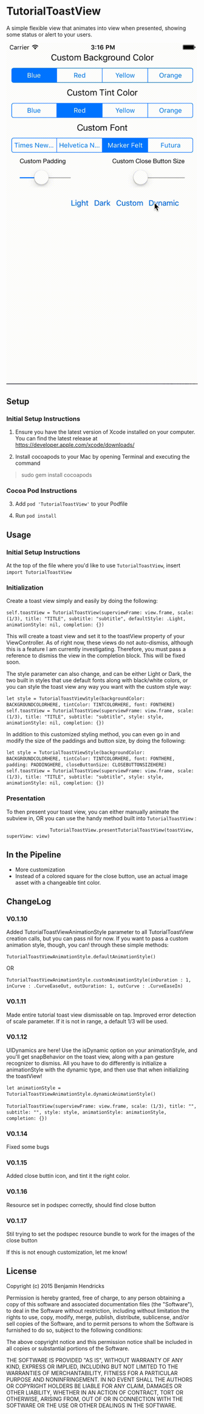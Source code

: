 # TutorialToastView
A simple flexible view that animates into view when presented, showing some status or alert to your users. 

![alt tag](https://github.com/coolbnjmn/TutorialToastView/blob/master/Demo.gif)

## Setup
### Initial Setup Instructions
1. Ensure you have the latest version of Xcode installed on your computer. You can find the latest release at https://developer.apple.com/xcode/downloads/

2. Install cocoapods to your Mac by opening Terminal and executing the command 
  > sudo gem install cocoapods

### Cocoa Pod Instructions
3. Add `pod 'TutorialToastView'` to your Podfile

4. Run `pod install`

## Usage
### Initial Setup Instructions
At the top of the file where you'd like to use `TutorialToastView`, insert `import TutorialToastView`

### Initialization
Create a toast view simply and easily by doing the following: 

```
self.toastView = TutorialToastView(superviewFrame: view.frame, scale: (1/3), title: "TITLE", subtitle: "subtitle", defaultStyle: .Light, animationStyle: nil, completion: {})
```
This will create a toast view and set it to the toastView property of your ViewController. As of right now, these views do not auto-dismiss, although this is a feature I am currently investigating. Therefore, you must pass a reference to dismiss the view in the completion block. This will be fixed soon. 

The style parameter can also change, and can be either Light or Dark, the two built in styles that use default fonts along with black/white colors, or you can style the toast view any way you want with the custom style way:

```
let style = TutorialToastViewStyle(backgroundColor: BACKGROUNDCOLORHERE, tintColor: TINTCOLORHERE, font: FONTHERE)
self.toastView = TutorialToastView(superviewFrame: view.frame, scale: (1/3), title: "TITLE", subtitle: "subtitle", style: style, animationStyle: nil, completion: {})
```
In addition to this customized styling method, you can even go in and modify the size of the paddings and button size, by doing the following:

```
let style = TutorialToastViewStyle(backgroundColor: BACKGROUNDCOLORHERE, tintColor: TINTCOLORHERE, font: FONTHERE, padding: PADDINGHERE, closeButtonSize: CLOSEBUTTONSIZEHERE)
self.toastView = TutorialToastView(superviewFrame: view.frame, scale: (1/3), title: "TITLE", subtitle: "subtitle", style: style, animationStyle: nil, completion: {})
```

### Presentation
To then present your toast view, you can either manually animate the subview in, OR you can use the handy method built into `TutorialToastView` : 

```
                TutorialToastView.presentTutorialToastView(toastView, superView: view)

```

## In the Pipeline
- More customization
- Instead of a colored square for the close button, use an actual image asset with a changeable tint color.

## ChangeLog
### V0.1.10
Added TutorialToastViewAnimationStyle parameter to all TutorialToastView creation calls, but you can pass nil for now. If you want to pass a custom animation style, though, you can! through these simple methods:
```
TutorialToastViewAnimationStyle.defaultAnimationStyle()
```
OR
```
TutorialToastViewAnimationStyle.customAnimationStyle(inDuration : 1, inCurve : .CurveEaseOut, outDuration: 1, outCurve : .CurveEaseIn) 
```
### V0.1.11
Made entire tutorial toast view dismissable on tap. 
Improved error detection of scale parameter. If it is not in range, a default 1/3 will be used. 

### V0.1.12
UIDynamics are here! Use the isDynamic option on your animationStyle, and you'll get snapBehavior on the toast view, along with a pan gesture recognizer to dismiss. All you have to do differently is initialize a animationStyle with the dynamic type, and then use that when initializing the toastView!
```
let animationStyle = TutorialToastViewAnimationStyle.dynamicAnimationStyle()

TutorialToastView(superviewFrame: view.frame, scale: (1/3), title: "", subtitle: "", style: style, animationStyle: animationStyle, completion: {})
```

### V0.1.14
Fixed some bugs

### V0.1.15
Added close buttin icon, and tint it the right color. 

### V0.1.16
Resource set in podspec correctly, should find close button

### V0.1.17
Stil trying to set the podspec resource bundle to work for the images of the close button

If this is not enough customization, let me know!

## License
Copyright (c) 2015 Benjamin Hendricks



Permission is hereby granted, free of charge, to any person obtaining a copy
of this software and associated documentation files (the "Software"), to deal
in the Software without restriction, including without limitation the rights
to use, copy, modify, merge, publish, distribute, sublicense, and/or sell
copies of the Software, and to permit persons to whom the Software is
furnished to do so, subject to the following conditions:



The above copyright notice and this permission notice shall be included in
all copies or substantial portions of the Software.



THE SOFTWARE IS PROVIDED "AS IS", WITHOUT WARRANTY OF ANY KIND, EXPRESS OR
IMPLIED, INCLUDING BUT NOT LIMITED TO THE WARRANTIES OF MERCHANTABILITY,
FITNESS FOR A PARTICULAR PURPOSE AND NONINFRINGEMENT.  IN NO EVENT SHALL THE
AUTHORS OR COPYRIGHT HOLDERS BE LIABLE FOR ANY CLAIM, DAMAGES OR OTHER
LIABILITY, WHETHER IN AN ACTION OF CONTRACT, TORT OR OTHERWISE, ARISING FROM,
OUT OF OR IN CONNECTION WITH THE SOFTWARE OR THE USE OR OTHER DEALINGS IN
THE SOFTWARE.
